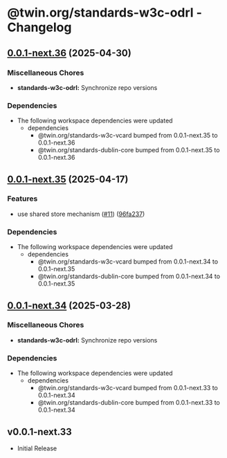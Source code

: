 # @twin.org/standards-w3c-odrl - Changelog

## [0.0.1-next.36](https://github.com/twinfoundation/standards/compare/standards-w3c-odrl-v0.0.1-next.35...standards-w3c-odrl-v0.0.1-next.36) (2025-04-30)


### Miscellaneous Chores

* **standards-w3c-odrl:** Synchronize repo versions


### Dependencies

* The following workspace dependencies were updated
  * dependencies
    * @twin.org/standards-w3c-vcard bumped from 0.0.1-next.35 to 0.0.1-next.36
    * @twin.org/standards-dublin-core bumped from 0.0.1-next.35 to 0.0.1-next.36

## [0.0.1-next.35](https://github.com/twinfoundation/standards/compare/standards-w3c-odrl-v0.0.1-next.34...standards-w3c-odrl-v0.0.1-next.35) (2025-04-17)


### Features

* use shared store mechanism ([#11](https://github.com/twinfoundation/standards/issues/11)) ([96fa237](https://github.com/twinfoundation/standards/commit/96fa23735f69c1fc7e3d0019b527634fa0a042d9))


### Dependencies

* The following workspace dependencies were updated
  * dependencies
    * @twin.org/standards-w3c-vcard bumped from 0.0.1-next.34 to 0.0.1-next.35
    * @twin.org/standards-dublin-core bumped from 0.0.1-next.34 to 0.0.1-next.35

## [0.0.1-next.34](https://github.com/twinfoundation/standards/compare/standards-w3c-odrl-v0.0.1-next.33...standards-w3c-odrl-v0.0.1-next.34) (2025-03-28)


### Miscellaneous Chores

* **standards-w3c-odrl:** Synchronize repo versions


### Dependencies

* The following workspace dependencies were updated
  * dependencies
    * @twin.org/standards-w3c-vcard bumped from 0.0.1-next.33 to 0.0.1-next.34
    * @twin.org/standards-dublin-core bumped from 0.0.1-next.33 to 0.0.1-next.34

## v0.0.1-next.33

- Initial Release
